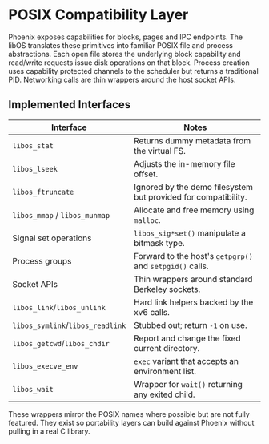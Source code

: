 # POSIX Compatibility Layer

Phoenix exposes capabilities for blocks, pages and IPC endpoints.
The libOS translates these primitives into familiar POSIX file and
process abstractions.  Each open file stores the underlying block
capability and read/write requests issue disk operations on that block.
Process creation uses capability protected channels to the scheduler but
returns a traditional PID.  Networking calls are thin wrappers around
the host socket APIs.

## Implemented Interfaces
| Interface | Notes |
|-----------|----------------------------------------------|
| `libos_stat` | Returns dummy metadata from the virtual FS. |
| `libos_lseek` | Adjusts the in-memory file offset. |
| `libos_ftruncate` | Ignored by the demo filesystem but provided for compatibility. |
| `libos_mmap` / `libos_munmap` | Allocate and free memory using `malloc`. |
| Signal set operations | `libos_sig*set()` manipulate a bitmask type. |
| Process groups | Forward to the host's `getpgrp()` and `setpgid()` calls. |
| Socket APIs | Thin wrappers around standard Berkeley sockets. |
| `libos_link`/`libos_unlink` | Hard link helpers backed by the xv6 calls. |
| `libos_symlink`/`libos_readlink` | Stubbed out; return `-1` on use. |
| `libos_getcwd`/`libos_chdir` | Report and change the fixed current directory. |
| `libos_execve_env` | `exec` variant that accepts an environment list. |
| `libos_wait` | Wrapper for `wait()` returning any exited child. |


These wrappers mirror the POSIX names where possible but are not fully
featured.  They exist so portability layers can build against Phoenix
without pulling in a real C library.
